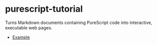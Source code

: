 # purescript-tutorial

Turns Markdown documents containing PureScript code into interactive, executable web pages.

- [Example](https://paf31.github.io/purs.md/?uri=https://gist.githubusercontent.com/paf31/f0aa7cc2bf355fb80ac3/raw/)

